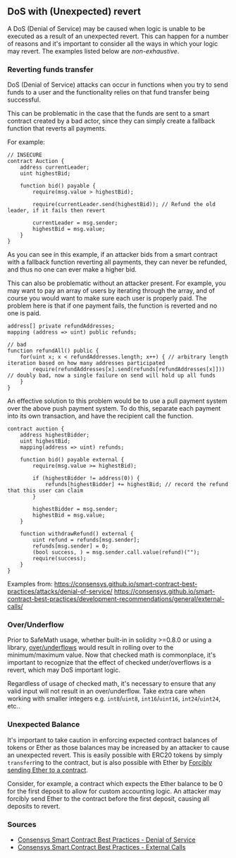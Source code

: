 ## DoS with (Unexpected) revert

A DoS (Denial of Service) may be caused when logic is unable to be executed as a result of an unexpected revert. This can happen for a number of reasons and it's important to consider all the ways in which your logic may revert. The examples listed below are *non-exhaustive*.

### Reverting funds transfer

DoS (Denial of Service) attacks can occur in functions when you try to send funds to a user and the functionality relies on that fund transfer being successful. 

This can be problematic in the case that the funds are sent to a smart contract created by a bad actor, since they can simply create a fallback function that reverts all payments. 

For example:

```
// INSECURE
contract Auction {
    address currentLeader;
    uint highestBid;

    function bid() payable {
        require(msg.value > highestBid);

        require(currentLeader.send(highestBid)); // Refund the old leader, if it fails then revert

        currentLeader = msg.sender;
        highestBid = msg.value;
    }
}
```

As you can see in this example, if an attacker bids from a smart contract with a fallback function reverting all payments, they can never be refunded, and thus no one can ever make a higher bid.

This can also be problematic without an attacker present. For example, you may want to pay an array of users by iterating through the array, and of course you would want to make sure each user is properly paid. The problem here is that if one payment fails, the function is reverted and no one is paid. 

```
address[] private refundAddresses;
mapping (address => uint) public refunds;

// bad
function refundAll() public {
    for(uint x; x < refundAddresses.length; x++) { // arbitrary length iteration based on how many addresses participated
        require(refundAddresses[x].send(refunds[refundAddresses[x]])) // doubly bad, now a single failure on send will hold up all funds
    }
}
```

An effective solution to this problem would be to use a pull payment system over the above push payment system. To do this, separate each payment into its own transaction, and have the recipient call the function.

```
contract auction {
    address highestBidder;
    uint highestBid;
    mapping(address => uint) refunds;

    function bid() payable external {
        require(msg.value >= highestBid);

        if (highestBidder != address(0)) {
            refunds[highestBidder] += highestBid; // record the refund that this user can claim
        }

        highestBidder = msg.sender;
        highestBid = msg.value;
    }

    function withdrawRefund() external {
        uint refund = refunds[msg.sender];
        refunds[msg.sender] = 0;
        (bool success, ) = msg.sender.call.value(refund)("");
        require(success);
    }
}
```


Examples from: https://consensys.github.io/smart-contract-best-practices/attacks/denial-of-service/
https://consensys.github.io/smart-contract-best-practices/development-recommendations/general/external-calls/

### Over/Underflow

Prior to SafeMath usage, whether built-in in solidity >=0.8.0 or using a library, [over/underflows](./overflow-underflow.md) would result in rolling over to the minimum/maximum value. Now that checked math is commonplace, it's important to recognize that the effect of checked under/overflows is a revert, which may DoS important logic. 

Regardless of usage of checked math, it's necessary to ensure that any valid input will not result in an over/underflow. Take extra care when working with smaller integers e.g. `int8`/`uint8`, `int16`/`uint16`, `int24`/`uint24`, etc..

### Unexpected Balance

It's important to take caution in enforcing expected contract balances of tokens or Ether as those balances may be increased by an attacker to cause an unexpected revert. This is easily possible with ERC20 tokens by simply `transfer`ring to the contract, but is also possible with Ether by [Forcibly sending Ether to a contract](./forcibly-sending-ether.md).

Consider, for example, a contract which expects the Ether balance to be 0 for the first deposit to allow for custom accounting logic. An attacker may forcibly send Ether to the contract before the first deposit, causing all deposits to revert. 

### Sources

- [Consensys Smart Contract Best Practices - Denial of Service](https://consensys.github.io/smart-contract-best-practices/attacks/denial-of-service/)
- [Consensys Smart Contract Best Practices - External Calls](https://consensys.github.io/smart-contract-best-practices/development-recommendations/general/external-calls/)
